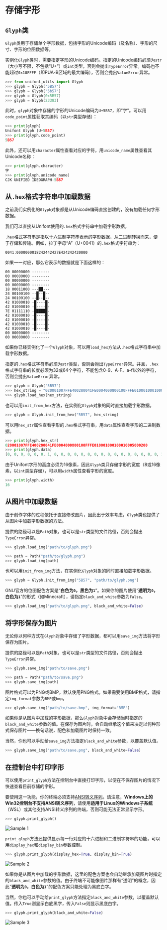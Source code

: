 # 存储字形

## `Glyph`类

`Glyph`类用于存储单个字形数据，包括字形的Unicode编码（及名称）、字形的尺寸、字形的位图数据等。

实例化`Glyph`类时，需要指定字形的Unicode编码。指定的Unicode编码必须为`str`（大小写不限，不包括“U+”）或`int`类型，否则会抛出`TypeError`异常。编码也不能超过`0x10FFFF`（即PUA-B区域的最大编码），否则会抛出`ValueError`异常。

``` python
>>> from unifont_utils import Glyph
>>> glyph = Glyph("5B57")
>>> glyph = Glyph("5b57")
>>> glyph = Glyph(0x5B57)
>>> glyph = Glyph(23383)
```

此时，`glyph`对象中存储的字形的Unicode编码为`U+5B57`，即“字”。可以用`code_point`属性获取其编码（以`str`类型存储）：

``` python
>>> print(glyph)
Unifont Glyph (U+5B57)
>>> print(glyph.code_point)
5B57
```

此外，还可以用`character`属性查看对应的字符，用`unicode_name`属性查看其Unicode名称：

``` python
>>> print(glyph.character)
字
>>> print(glyph.unicode_name)
CJK UNIFIED IDEOGRAPH-5B57
```

## 从`.hex`格式字符串中加载数据

之前我们实例化的`Glyph`对象都是从Unicode编码直接创建的，没有加载任何字形数据。

我们可以直接从Unifont使用的`.hex`格式字符串中加载字形数据。

`.hex`格式字符串是指以十六进制字符串表示的字形数据，从二进制转换而来，便于存储和传输。例如，拉丁字母“A”（U+0041）的`.hex`格式字符串为：

``` text
0041:0000000018242442427E424242420000
```

如果一一对应，那么它表示的数据就是下面这样的：

``` text
00 00000000 --------
00 00000000 --------
00 00000000 --------
00 00000000 --------
18 00011000 ---██---
24 00100100 --█--█--
24 00100100 --█--█--
42 01000010 -█----█-
42 01000010 -█----█-
7E 01111110 -██████-
42 01000010 -█----█-
42 01000010 -█----█-
42 01000010 -█----█-
42 01000010 -█----█-
00 00000000 --------
00 00000000 --------
```

如果你已经实例化了一个`Glyph`对象，可以用`load_hex`方法从`.hex`格式字符串中加载字形数据。

指定的`.hex`格式字符串必须为`str`类型，否则会抛出`TypeError`异常。并且，`.hex`格式字符串的长度必须为32或64个字符，不能包含0-9、A-F、a-f以外的字符，否则会抛出`ValueError`异常。

``` python
>>> glyph = Glyph("5B57")
>>> hex_string = "020001007FFE400280041FE0004000800100FFFE010001000100010005000200"
>>> glyph.load_hex(hex_string)
```

也可以用`init_from_hex`方法，在实例化`Glyph`对象的同时直接加载字形数据。

``` python
>>> glyph = Glyph.init_from_hex("5B57", hex_string)
```

可以用`hex_str`属性查看字形的`.hex`格式字符串，用`data`属性查看字形的二进制数据。

``` python
>>> print(glyph.hex_str)
020001007FFE400280041FE0004000800100FFFE010001000100010005000200
>>> print(glyph.data)
[0, 0, 0, 0, 0, 0, 1, 0, 0, 0, 0, 0, 0, 0, 0, 0, 0, 0, 0, 0, 0, 0, 0, 1, 0, 0, 0, 0, 0, 0, 0, 0, 0, 1, 1, 1, 1, 1, 1, 1, 1, 1, 1, 1, 1, 1, 1, 0, 0, 1, 0, 0, 0, 0, 0, 0, 0, 0, 0, 0, 0, 0, 1, 0, 1, 0, 0, 0, 0, 0, 0, 0, 0, 0, 0, 0, 0, 1, 0, 0, 0, 0, 0, 1, 1, 1, 1, 1, 1, 1, 1, 0, 0, 0, 0, 0, 0, 0, 0, 0, 0, 0, 0, 0, 0, 1, 0, 0, 0, 0, 0, 0, 0, 0, 0, 0, 0, 0, 0, 0, 1, 0, 0, 0, 0, 0, 0, 0, 0, 0, 0, 0, 0, 0, 0, 1, 0, 0, 0, 0, 0, 0, 0, 0, 1, 1, 1, 1, 1, 1, 1, 1, 1, 1, 1, 1, 1, 1, 1, 0, 0, 0, 0, 0, 0, 0, 0, 1, 0, 0, 0, 0, 0, 0, 0, 0, 0, 0, 0, 0, 0, 0, 0, 1, 0, 0, 0, 0, 0, 0, 0, 0, 0, 0, 0, 0, 0, 0, 0, 1, 0, 0, 0, 0, 0, 0, 0, 0, 0, 0, 0, 0, 0, 0, 0, 1, 0, 0, 0, 0, 0, 0, 0, 0, 0, 0, 0, 0, 0, 1, 0, 1, 0, 0, 0, 0, 0, 0, 0, 0, 0, 0, 0, 0, 0, 0, 1, 0, 0, 0, 0, 0, 0, 0, 0, 0]
```

由于Unifont字形的高度必须为16像素，因此`Glyph`类只存储字形的宽度（8或16像素，以`int`类型存储），可以用`width`属性查看字形的宽度。

``` python
>>> print(glyph.width)
16
```

## 从图片中加载数据

由于创作字体的过程依托于直接修改图片，因此出于效率考虑，`Glyph`类也提供了从图片中加载字形数据的方法。

提供的路径可以是`Path`对象，也可以是`str`类型的文件路径，否则会抛出`TypeError`异常。

``` python
>>> glyph.load_img("path/to/glyph.png")
```

``` python
>>> path = Path("path/to/glyph.png")
>>> glyph.load_img(path)
```

也可以用`init_from_img`方法，在实例化`Glyph`对象的同时直接加载字形数据。

``` python
>>> glyph = Glyph.init_from_img("5B57", "path/to/glyph.png")
```

GNU官方的位图配色方案是“**白色为`0`，黑色为`1`**”。如果你的图片使用“**透明为`0`，白色为`1`**”的形式（如Minecraft），请指定`black_and_white`参数为`False`。

``` python
>>> glyph.load_img("path/to/glyph.png", black_and_white=False)
```

## 将字形保存为图片

无论你以何种方式在`Glyph`对象中存储了字形数据，都可以用`save_img`方法将字形保存为图片。

提供的路径可以是`Path`对象，也可以是`str`类型的文件路径，否则会抛出`TypeError`异常。

``` python
>>> glyph.save_img("path/to/save.png")
```

``` python
>>> path = Path("path/to/save.png")
>>> glyph.save_img(path)
```

图片格式可以为PNG或BMP，默认使用PNG格式。如果需要使用BMP格式，请指定`img_format`参数为`BMP`或`bmp`。

``` python
>>> glyph.save_img("path/to/save.bmp", img_format="BMP")
```

如果你是从图片中加载的字形数据，那么`Glyph`对象中会存储当时指定的`black_and_white`参数的值。在保存为图片时，会自动继承这个值来决定以何种形式保存图片——换句话说，配色和加载图片时保持一致。

当然，你也可以手动给`save_img`方法指定`black_and_white`参数，以覆盖默认值。

``` python
>>> glyph.save_img("path/to/save.png", black_and_white=False)
```

## 在控制台中打印字形

可以使用`print_glyph`方法在控制台中直接打印字形，以便在不保存图片的情况下快速查看目前存储的字形。

要使用这一功能，你的终端必须支持[ANSI转义序列](https://zh.wikipedia.org/wiki/ANSI%E8%BD%AC%E4%B9%89%E5%BA%8F%E5%88%97)。请注意，**Windows上的Win32控制台不支持ANSI转义序列**，请使用**适用于Linux的Windows子系统**（WSL）或其他支持ANSI转义序列的终端，否则可能无法正常显示字形。

``` python
>>> glyph.print_glyph()
```

![Sample 1](image/print_glyph_1.png)

`print_glyph`方法还提供显示每一行对应的十六进制和二进制字符串的功能，可以用`display_hex`和`display_bin`参数控制。

``` python
>>> glyph.print_glyph(display_hex=True, display_bin=True)
```

![Sample 2](image/print_glyph_2.png)

如果你是从图片中加载的字形数据，这里的配色方案也会自动继承加载图片时指定的`black_and_white`参数的值。由于终端不可能像图片那样有“透明”的概念，因此“**透明为`0`，白色为`1`**”的配色方案只能处理为黑底白字。

当然，你也可以手动给`print_glyph`方法指定`black_and_white`参数，以覆盖默认值。传入`True`则显示白底黑字，传入`False`则显示黑底白字。

``` python
>>> glyph.print_glyph(black_and_white=False)
```

![Sample 3](image/print_glyph_3.png)
